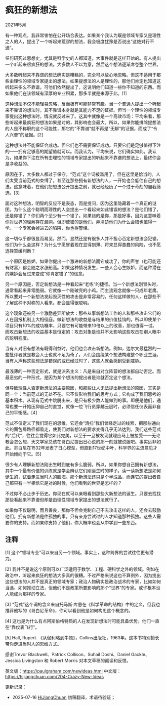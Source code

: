 


# 疯狂的新想法

2021年5月

有一种观点，我非常害怕在公开场合表达。如果某个我认为既是领域专家又是理性之人的人，提出了一个听起来荒谬的想法，我会极度犹豫是否说出“这绝对行不通”。

任何研究过思想史，尤其是科学史的人都知道，大事件就是这样开始的。有人提出一个听起来很疯狂的想法，大多数人不以为意，然后这个想法逐渐席卷整个世界。

大多数听起来不靠谱的想法确实是糟糕的，完全可以放心地忽略。但这不适用于那些由理性的领域专家提出的想法。如果提想法的人是理性的，那他们肯定也知道这听起来多么不靠谱。可他们依然提出了，这说明他们知道一些你不知道的东西。而如果他们在该领域有深厚的专业积累，那多半就是来源于此。[1]

这种想法不仅不能轻易忽略，反而极有可能非常有趣。当一个普通人提出一个听起来不靠谱的想法时，其不靠谱本身就是其能力不足的证据。但当一个理性的领域专家提出这种想法时，情况就反过来了。这其中就像是一个高效市场：平均来看，那些听起来最疯狂的想法如果是对的，其影响也会最大。所以，如果你能排除提想法的人是不称职的这个可能性，那它的“不靠谱”就不再是“无聊”的证据，而成了“令人兴奋”的证据。[2]

这种想法并不能保证会成功。但它们也不需要保证成功。只要它们是足够值得下注的——拥有足够高的期望值就可以。而我认为，平均来说，它们确实如此。我认为，如果你下注在所有由理性的领域专家提出的听起来不靠谱的想法上，最终你会是净收益的。

原因在于，大多数人都过于保守。“范式”这个词被滥用了，但在这里是恰当的。人们太受当前范式的束缚了。甚至连那些拥有新想法的人，一开始也会低估自己的想法。这意味着，在他们把想法公开提出之前，就已经经历了一个过于苛刻的自我筛选。[3]

面对这种想法，明智的反应不是表态，而是提问，因为这里隐藏着一个真正的谜团。为什么这个聪明而理性的人会提出一个看起来如此错误的想法？是他们错了，还是你错了？你们两个至少有一个错了。如果错的是你，那是好事，因为这意味着你对世界的理解存在漏洞。但即使错的是他们，弄清楚他们为什么会错也值得一学。一个专家会掉进去的陷阱，你也得警惕。

这一切似乎都很显而易见。然而，显然还是有很多人并不担心否定新想法会犯错。他们为什么会这样？为什么宁愿冒着现在显得刻薄、将来显得愚蠢的风险，也不愿选择暂缓判断？

一个原因是嫉妒。如果你提出一个激进的新想法而它成功了，你的声誉（也可能还有财富）都会随之水涨船高。如果这种情况发生，一些人会心生嫉妒，而这种潜在的嫉妒会反过来变成“你肯定错了”的信念。

另一个原因是，否定新想法是一种看起来“老练”的捷径。当一个新想法刚冒头时，通常看起来非常脆弱。它就像一个刚破壳的小鸡。而主流观念就像一只成年老鹰。所以要对一个新想法发起毁灭性的攻击是非常容易的，任何这样做的人，在那些不了解这种不对称的人看来，都会显得很聪明。

这个现象还被另一个激励差异所放大：那些从事新想法工作的人和那些攻击它们的人在回报机制上大相径庭。做新想法的收益是与结果的价值挂钩的。所以即使某个项目只有10%的成功概率，只要它有可能带来10倍以上的改善，那也值得一试。而攻击新想法的收益基本是恒定的：攻击对象是谁并不太影响这些攻击在别人眼中的聪明程度。

当有人对旧有想法有既得利益时，他们也会攻击新想法。例如，达尔文最猛烈的一些批评者就是教会人士也就不足为奇了。人们会围绕某个想法构建整个职业生涯。当有人声称这些想法是错误的或已经过时了，这些人就会感到受到威胁。

最浅薄的一种否定形式，就是派系主义：凡是来自对立阵营的想法都自动否定。而最恶劣的一种形式，是因为某个想法的提出者是谁就否定这个想法。

但导致理性人否定新想法的主要原因，和那些让人无法提出新想法的原因，其实是同一个：当前范式的无处不在。它不仅影响我们的思考方式；它构成了我们思考的基本积木。从现有范式中跳脱出来，是只有极少数人能做到的事。即便是他们，通常也要一开始压抑自己的直觉，就像一位飞行员穿越云层时，必须信任仪表而非自己的平衡感。[4]

范式不仅定义了我们现在的思维，它还会“清扫”我们曾经走过的线索，把那些通向它的面包屑路径都吸走，使我们对新想法的要求变得几乎无法达到。我们这些范式的“后代”，往往会觉得它如此完美，以至于一旦被发现就理应马上被接受——无论教会怎么想，天文学家总该在哥白尼提出日心说的那一刻就被说服吧。事实远非如此。哥白尼在1532年发表了日心模型，但直到17世纪中叶，科学界的主流意见才开始倾向于它。[5]

很少有人理解新想法刚出生时到底有多么脆弱。所以，如果你想自己拥有新想法，其中一个最有价值的训练就是学会辨认它们刚诞生时的样子。读一读新想法是如何诞生的，试着走进当时人的脑海。那个新想法还只是个半成品，而连它的提出者自己都只有一半相信它是对的时候，他们看到的世界是怎样的？

不过你不必止步于历史。你现在就可以亲眼看到那些大新想法的诞生。只要去找找那些看起来不靠谱但却是由理性领域专家提出的想法就行了。

如果你不仅聪明，而且善良，那你不但会克制自己不去攻击这样的人，还会去鼓励他们。拥有新想法是件孤独的事。只有亲身尝试过的人才知道那种孤独。这些人需要你的支持。而如果你支持了他们，你大概率也会从中学到一些东西。

## 注释

[1] 这个“领域专业”可以来自另一个领域。事实上，这种跨界的尝试往往更有潜力。

[2] 我并不是说这个原则可以广泛适用于数学、工程、硬科学之外的领域。例如在政治中，听起来疯狂的想法大多真的很糟。不过严格来说这也不算例外，因为提出这些想法的人并不是真正的领域专家；政治人物确实是政治战术的专家，比如如何当选、如何推动立法，但他们不是政策所要影响的那个“世界”的专家。或许根本没人能成为那样的专家。

[3] “范式”这个词的含义来自托马斯·库恩在《科学革命的结构》中的定义，但我也推荐他写的《哥白尼革命》，你可以看到他是如何构思这个概念的。

[4] 这也是为什么有点阿斯伯格特质的人在发现新想法时可能具备优势。他们一直在“靠仪表飞行”。

[5] Hall, Rupert. 《从伽利略到牛顿》，Collins出版社，1963年。这本书特别擅长带你走进当时人的思维方式。

感谢Trevor Blackwell、Patrick Collison、Suhail Doshi、Daniel Gackle、Jessica Livingston 和 Robert Morris 对本文草稿的阅读和反馈。

英文版：https://paulgraham.com/newideas.html
中文版：https://hijiangchuan.com/204-Crazy-New-Ideas



更新记录：
- 2025-07-16 [HiJiangChuan](https://hijiangchuan.com) 初稿翻译，术语待验证；

